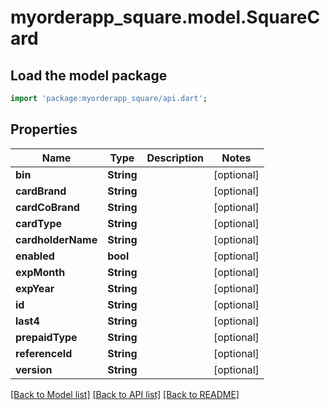 # myorderapp_square.model.SquareCard

## Load the model package
```dart
import 'package:myorderapp_square/api.dart';
```

## Properties
Name | Type | Description | Notes
------------ | ------------- | ------------- | -------------
**bin** | **String** |  | [optional] 
**cardBrand** | **String** |  | [optional] 
**cardCoBrand** | **String** |  | [optional] 
**cardType** | **String** |  | [optional] 
**cardholderName** | **String** |  | [optional] 
**enabled** | **bool** |  | [optional] 
**expMonth** | **String** |  | [optional] 
**expYear** | **String** |  | [optional] 
**id** | **String** |  | [optional] 
**last4** | **String** |  | [optional] 
**prepaidType** | **String** |  | [optional] 
**referenceId** | **String** |  | [optional] 
**version** | **String** |  | [optional] 

[[Back to Model list]](../README.md#documentation-for-models) [[Back to API list]](../README.md#documentation-for-api-endpoints) [[Back to README]](../README.md)


